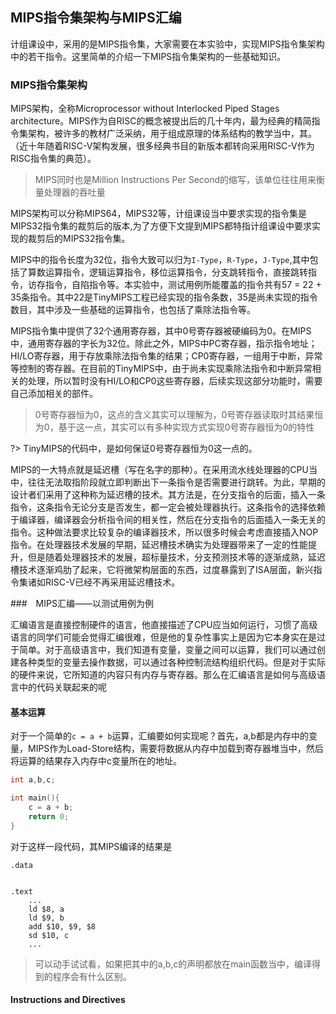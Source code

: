 ## MIPS指令集架构与MIPS汇编

计组课设中，采用的是MIPS指令集，大家需要在本实验中，实现MIPS指令集架构中的若干指令。这里简单的介绍一下MIPS指令集架构的一些基础知识。

### MIPS指令集架构

MIPS架构，全称Microprocessor without Interlocked Piped Stages architecture。MIPS作为自RISC的概念被提出后的几十年内，最为经典的精简指令集架构，被许多的教材广泛采纳，用于组成原理的体系结构的教学当中，其。（近十年随着RISC-V架构发展，很多经典书目的新版本都转向采用RISC-V作为RISC指令集的典范）。
> MIPS同时也是Million Instructions Per Second的缩写，该单位往往用来衡量处理器的吞吐量

MIPS架构可以分称MIPS64，MIPS32等，计组课设当中要求实现的指令集是MIPS32指令集的裁剪后的版本,为了方便下文提到MIPS都特指计组课设中要求实现的裁剪后的MIPS32指令集。

MIPS中的指令长度为32位，指令大致可以归为`I-Type`，`R-Type`，`J-Type`,其中包括了算数运算指令，逻辑运算指令，移位运算指令，分支跳转指令，直接跳转指令，访存指令，自陷指令等。本实验中，测试用例所能覆盖的指令共有57 = 22 + 35条指令。其中22是TinyMIPS工程已经实现的指令条数，35是尚未实现的指令数目，其中涉及一些基础的运算指令，也包括了乘除法指令等。

MIPS指令集中提供了32个通用寄存器，其中0号寄存器被硬编码为0。在MIPS中，通用寄存器的字长为32位。除此之外，MIPS中PC寄存器，指示指令地址；HI/LO寄存器，用于存放乘除法指令集的结果；CP0寄存器，一组用于中断，异常等控制的寄存器。在目前的TinyMIPS中，由于尚未实现乘除法指令和中断异常相关的处理，所以暂时没有HI/LO和CP0这些寄存器，后续实现这部分功能时，需要自己添加相关的部件。

> 0号寄存器恒为0，这点的含义其实可以理解为，0号寄存器读取时其结果恒为0，基于这一点，其实可以有多种实现方式实现0号寄存器恒为0的特性

?> TinyMIPS的代码中，是如何保证0号寄存器恒为0这一点的。

MIPS的一大特点就是延迟槽（写在名字的那种）。在采用流水线处理器的CPU当中，往往无法取指阶段就立即判断出下一条指令是否需要进行跳转。为此，早期的设计者们采用了这种称为延迟槽的技术。其方法是，在分支指令的后面，插入一条指令，这条指令无论分支是否发生，都一定会被处理器执行。这条指令的选择依赖于编译器，编译器会分析指令间的相关性，然后在分支指令的后面插入一条无关的指令。这种做法要求比较复杂的编译器技术，所以很多时候会考虑直接插入NOP指令。在处理器技术发展的早期，延迟槽技术确实为处理器带来了一定的性能提升，但是随着处理器技术的发展，超标量技术，分支预测技术等的逐渐成熟，延迟槽技术逐渐鸡肋了起来，它将微架构层面的东西，过度暴露到了ISA层面，新兴指令集诸如RISC-V已经不再采用延迟槽技术。

###　MIPS汇编——以测试用例为例

汇编语言是直接控制硬件的语言，他直接描述了CPU应当如何运行，习惯了高级语言的同学们可能会觉得汇编很难，但是他的复杂性事实上是因为它本身实在是过于简单。对于高级语言中，我们知道有变量，变量之间可以运算，我们可以通过创建各种类型的变量去操作数据，可以通过各种控制流结构组织代码。但是对于实际的硬件来说，它所知道的内容只有内存与寄存器。那么在汇编语言是如何与高级语言中的代码关联起来的呢


#### 基本运算

对于一个简单的`c = a + b`运算，汇编要如何实现呢？首先，a,b都是内存中的变量，MIPS作为Load-Store结构，需要将数据从内存中加载到寄存器堆当中，然后将运算的结果存入内存中c变量所在的地址。

```cpp
int a,b,c;

int main(){
	c = a + b;
	return 0;
}
```
对于这样一段代码，其MIPS编译的结果是
```assmebly
.data


.text
	...
	ld $8, a
	ld $9, b
	add $10, $9, $8
	sd $10, c
	...
```


> 可以动手试试看，如果把其中的a,b,c的声明都放在main函数当中，编译得到的程序会有什么区别。
#### Instructions and Directives


